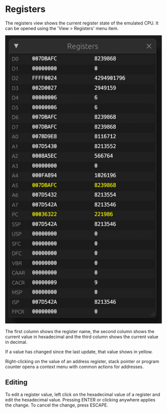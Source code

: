 # Registers

The registers view shows the current register state of the emulated CPU.
It can be opened using the 'View > Registers' menu item.

![Register view](../../images/registers.png)

The first column shows the register name, the second column shows the current
value in hexadecimal and the third column shows the current value in decimal.

If a value has changed since the last update, that value shows in yellow.

Right-clicking on the value of an address register, stack pointer or program
counter opens a context menu with common actions for addresses.

## Editing

To edit a register value, left click on the hexadecimal value of a register and
edit the hexadecimal value. Pressing ENTER or clicking anywhere applies the
change. To cancel the change, press ESCAPE.
